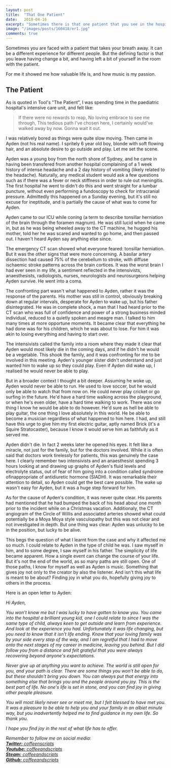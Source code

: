 ```yaml
---
layout: post
title:  "That One Patient"
date:   2018-04-16
excerpt: "Sometimes there is that one patient that you see in the hospital that changes your outlook on medicine and life."
image: "/images/posts/160418/er1.jpg"
comments: true
---
```


Sometimes you are faced with a patient that takes your breath away. It can be a different experience for different people. But the defining factor is that you leave having change a bit, and having left a bit of yourself in the room with the patient.

For me it showed me how valuable life is, and how music is my passion.

## The Patient

As is quoted in Tool's "The Patient", I was spending time in the paediatric hospital's intensive care unit, and felt like:

> If there were no rewards to reap,
> No loving embrace to see me through,
> This tedious path I've chosen here,
> I certainly would've walked away by now.
> Gonna wait it out.

I was relatively bored as things were quite slow moving. Then came in Ayden (not his real name). I spritely 6 year old boy, blonde with soft flowing hair, and an absolute desire to go outside and play. Let me set the scene.

Ayden was a young boy from the north shore of Sydney, and he came in having been transfered from another hospital complaining of a 1 week history of intense headache and a 2 day history of vomiting (likely related to the headache). Naturally, any medical student would ask a few questions such as if there was a fever or neck stiffness in order to rule out meningitis. The first hospital he went to didn't do this and went straight for a lumbar puncture, without even performing a fundoscopy to check for intracranial pressure. Admittedly this happened on a Sunday evening, but it's still no excuse for ineptitude, and is partially the cause of what was to come for Ayden.

Ayden came to our ICU while coning (a term to describe tonsillar herniation of the brain through the foramen magnum). He was still lucid when he came in, but as he was being wheeled away to the CT machine, he hugged his mother, told her he was scared and wanted to go home, and then passed out. I haven't heard Ayden say anything else since.

The emergency CT scan showed what everyone feared: tonsillar herniation. But it was the other signs that were more concerning. A basilar artery dissection had caused 75% of the cerebellum to stroke, with diffuse ischaemic stroke patterns across the brain cortices. It was the worst brain I had ever seen in my life, a sentiment reflected in the intensivists, anaesthesists, radiologists, nurses, neurologists and neurosurgeons helping Ayden survive. He went into a coma.

The confronting part wasn't what happened to Ayden, rather it was the response of the parents. His mother was still in control, obviously breaking down at regular intervals, desperate for Ayden to wake up, but his father disintegrated. He was in complete shock, a man that I had heard prior to the CT scan who was full of confidence and power of a strong business minded individual, reduced to a quietly spoken and meagre man. I talked to him many times at more opportune moments. It became clear that everything he had done was for his children, which he was about to lose. For him it was akin to losing everything and having to start over.

The intensivists called the family into a room where they made it clear that Ayden would most likely die in the coming days, and if he didn't he would be a vegetable. This shook the family, and it was confronting for me to be involved in this meeting. Ayden's younger sister didn't understand and just wanted him to wake up so they could play. Even if Ayden did wake up, I realised he would never be able to play.

But in a broader context I thought a bit deeper. Assuming he woke up, Ayden would never be able to run. He used to love soccer, but he would only be able to watch that from now on. He could never play cricket or go surfing in the future. He'd have a hard time walking across the playground, or when he's even older, have a hard time walking to work. There was one thing I know he would be able to do however. He'd sure as hell be able to play guitar, the one thing I love absolutely in this world. He be able to become a musician regardless of what happened to him here. I had, and still have this urge to give him my first electric guitar, aptly named Brick (it's a Squire Stratocaster), because I know it would serve him as faithfully as it served me.

Ayden didn't die. In fact 2 weeks later he opened his eyes. It felt like a miracle, not just for the family, but for the doctors involved. While it is often said that doctors work tirelessly for patients, this was genuinely the case here. I clearly remember two intensivists and an anaesthesist spending 3 hours looking at and drawing up graphs of Ayden's fluid levels and electrolyte status, out of fear of him going into a condition called syndrome ofinappropriate of antidiuretic hormone (SIADH). It was remarkable their attention to detail, so Ayden could get the best care possible. The wake up wasn't easy for Ayden, but it was a huge step forward for him.

As for the cause of Ayden's condition, it was never quite clear. His parents had mentioned that he had bumped the back of his head about one month prior to the incident while on a Christmas vacation. Additionaly, the CT angiogram of the Circle of Willis and associated arteries showed what could potentially be a Moya Moya style vasculopathy but this was not clear and not investigated in depth. But one thing was clear: Ayden was unlucky to be in the position, but lucky to be alive.

This begs the question of what I learnt from the case and why it affected me so much. I could relate to Ayden in the type of child he was. I saw myself in him, and to some degree, I saw myself in his father. The simplicity of life became apparent. How a single event can change the course of your life. But it's not the end of the world, as so many paths are still open. One of those paths, I know for myself as well as Ayden is music. Something that gives joy not only to the creator by also the listener. And isn't this what life is meant to be about? Finding joy in what you do, hopefully giving joy to others in the process.

Here is an open letter to Ayden:

*Hi Ayden,*

*You won't know me but I was lucky to have gotten to know you. You came into the hospital a brilliant young kid, one I could relate to since I was the same type of child, always keen to get outside and learn from experience. And look at the experience you had. Unfortunately it was life changing, but you need to know that it isn't life ending. Know that your loving family was by your side every step of the way, and I am regretful that I had to move onto the next stages of my career in medicine, leaving you behind. But I did follow you from a distance and felt grateful that you were always recovering beyond anyone's expectations.*

*Never give up at anything you want to achieve. The world is still open for you, and your path is clear. There are some things you won't be able to do, but these shouldn't bring you down. You can always put that energy into something else that brings you and the people around you joy. This is the best part of life. No one's life is set in stone, and you can find joy in giving other people pleasure.*

*You will most likely never see or meet me, but I felt blessed to have met you. It was a pleasure to be able to help you and your family in an albiet minute way, but you inadvertently helped me to find guidance in my own life. So thank you.*

*I hope you find joy in the rest of what life has to offer.*

*Remember to follow me on social media:<br/>
[**Twitter:** coffeenscripts](https://twitter.com/coffeenscripts)<br/>
[**Youtube:** coffeeandscripts](https://www.youtube.com/channel/UCdM4qTlyqK74fjghIc-Syew)<br/>
[**Steam:** coffeeandscripts](https://steamcommunity.com/id/coffeeandscripts/)<br/>
[**Github:** coffeeandscripts](https://github.com/coffeeandscripts)*